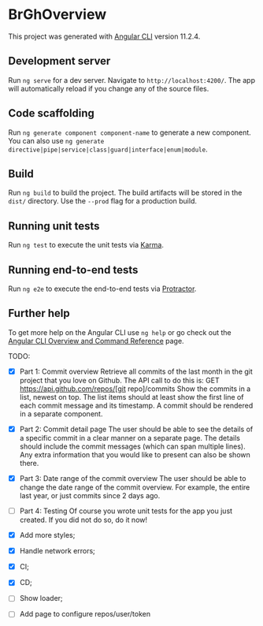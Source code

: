 # BrGhOverview

This project was generated with [Angular CLI](https://github.com/angular/angular-cli) version 11.2.4.

## Development server

Run `ng serve` for a dev server. Navigate to `http://localhost:4200/`. The app will automatically reload if you change any of the source files.

## Code scaffolding

Run `ng generate component component-name` to generate a new component. You can also use `ng generate directive|pipe|service|class|guard|interface|enum|module`.

## Build

Run `ng build` to build the project. The build artifacts will be stored in the `dist/` directory. Use the `--prod` flag for a production build.

## Running unit tests

Run `ng test` to execute the unit tests via [Karma](https://karma-runner.github.io).

## Running end-to-end tests

Run `ng e2e` to execute the end-to-end tests via [Protractor](http://www.protractortest.org/).

## Further help

To get more help on the Angular CLI use `ng help` or go check out the [Angular CLI Overview and Command Reference](https://angular.io/cli) page.


TODO:

- [x] Part 1: Commit overview
  Retrieve all commits of the last month in the git project that you love on Github.
  The API call to do this is: GET https://api.github.com/repos/[git repo]/commits
  Show the commits in a list, newest on top. The list items should at least show the first line of
  each commit message and its timestamp. A commit should be rendered in a separate
  component.

- [x] Part 2: Commit detail page
  The user should be able to see the details of a specific commit in a clear manner on a separate
  page. The details should include the commit messages (which can span multiple lines). Any
  extra information that you would like to present can also be shown there.
- [x] Part 3: Date range of the commit overview
  The user should be able to change the date range of the commit overview. For example, the
  entire last year, or just commits since 2 days ago.
- [ ] Part 4: Testing
  Of course you wrote unit tests for the app you just created. If you did not do so, do it now!
- [x] Add more styles;
- [x] Handle network errors;
- [x] CI;
- [x] CD;
- [ ] Show loader;
- [ ] Add page to configure repos/user/token
